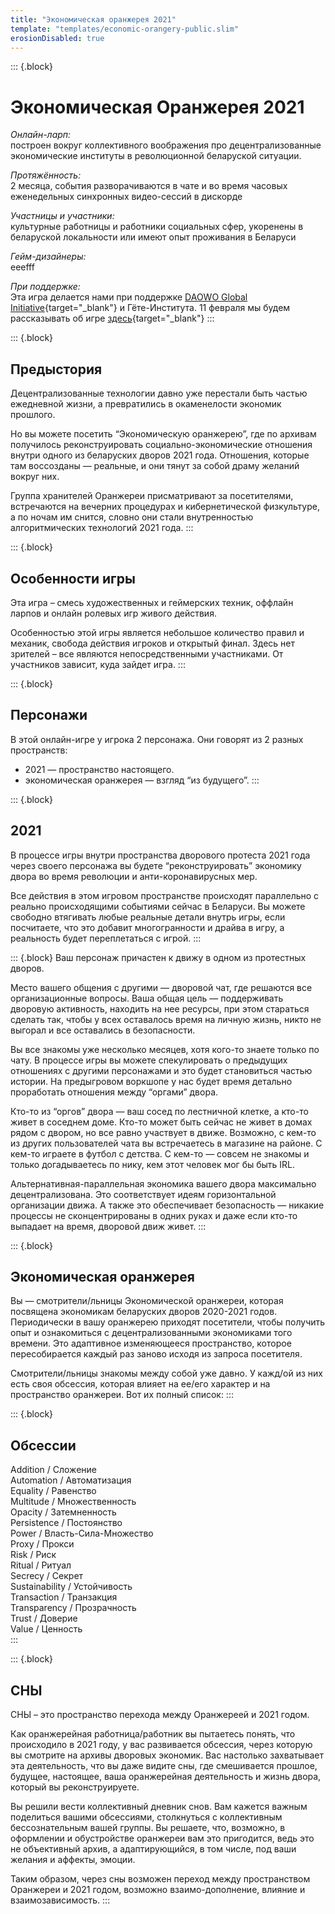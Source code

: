 ```yaml
---
title: "Экономическая оранжерея 2021"
template: "templates/economic-orangery-public.slim" 
erosionDisabled: true
---
```


::: {.block}
# Экономическая Оранжерея 2021

_Онлайн-ларп:_  
построен вокруг коллективного воображения про децентрализованные экономические институты в революционной беларуской ситуации.

_Протяжённость:_  
2 месяца, события разворачиваются в чате и во время часовых еженедельных синхронных видео-сессий в дискорде

_Участницы и участники:_  
культурные работницы и работники социальных сфер, укоренены в беларуской локальности или имеют опыт проживания в Беларуси 

_Гейм-дизайнеры:_  
eeefff

_При поддержке:_  
Эта игра делается нами при поддержке [DAOWO Global Initiative](https://www.goethe.de/ins/gb/en/kul/zut/dao.html){target="_blank"} и Гёте-Института. 11 февраля мы будем рассказывать об игре [здесь](https://www.goethe.de/ins/gb/en/ver.cfm?fuseaction=events.detail&event_id=22087797){target="_blank"}
:::

::: {.block}
## Предыстория

Децентрализованные технологии давно уже перестали быть частью ежедневной жизни, а превратились в окаменелости экономик прошлого.

Но вы можете посетить “Экономическую оранжерею”, где по архивам получилось реконструировать социально-экономические отношения внутри одного из беларуских дворов 2021 года. Отношения, которые там воссозданы — реальные, и они тянут за собой драму желаний вокруг них.

Группа хранителей Оранжереи присматривают за посетителями, встречаются на вечерних процедурах и кибернетической физкультуре, а по ночам им снится, словно они стали внутренностью алгоритмических технологий 2021 года.
:::

::: {.block}
## Особенности игры

Эта игра – смесь художественных и геймерских техник, оффлайн ларпов и онлайн ролевых игр живого действия.

Особенностью этой игры является небольшое количество правил и механик, свобода действия игроков и открытый финал. Здесь нет зрителей – все являются непосредственными участниками. От участников зависит, куда зайдет игра.
:::

::: {.block}
## Персонажи

В этой онлайн-игре у игрока 2 персонажа. Они говорят из 2 разных пространств:

- 2021 — пространство настоящего.
- экономическая оранжерея — взгляд “из будущего”.
:::

::: {.block}
## 2021

В процессе игры внутри пространства дворового протеста 2021 года через своего персонажа вы будете “реконструировать” экономику двора во время революции и анти-коронавирусных мер.

Все действия в этом игровом пространстве происходят параллельно с реально происходящими событиями сейчас в Беларуси. Вы можете свободно втягивать любые реальные детали внутрь игры, если посчитаете, что это добавит многогранности и драйва в игру, а реальность будет переплетаться с игрой.
:::

::: {.block}
Ваш персонаж причастен к движу в одном из протестных дворов.

Место вашего общения с другими — дворовой чат, где решаются все организационные вопросы. Ваша общая цель — поддерживать дворовую активность, находить на нее ресурсы, при этом стараться сделать так, чтобы у всех оставалось время на личную жизнь, никто не выгорал и все оставались в безопасности.

Вы все знакомы уже несколько месяцев, хотя кого-то знаете только по чату. В процессе игры вы можете спекулировать о предыдущих отношениях с другими персонажами и это будет становиться частью истории. На предыгровом воркшопе у нас будет время детально проработать отношения между “оргами” двора.

Кто-то из “оргов” двора — ваш сосед по лестничной клетке, а кто-то живет в соседнем доме. Кто-то может быть сейчас не живет в домах рядом с двором, но все равно участвует в движе. Возможно, с кем-то из других пользователей чата вы встречаетесь в магазине на районе. С кем-то играете в футбол с детства. С кем-то — совсем не знакомы и только догадываетесь по нику, кем этот человек мог бы быть IRL.

Альтернативная-параллельная экономика вашего двора максимально децентрализована. Это соответствует идеям горизонтальной организации движа. А также это обеспечивает безопасность — никакие процессы не сконцентрированы в одних руках и даже если кто-то выпадает на время, дворовой движ живет.
:::

::: {.block}
## Экономическая оранжерея

Вы — смотрители/льницы Экономической оранжереи, которая посвящена экономикам беларуских дворов 2020-2021 годов. Периодически в вашу оранжерею приходят посетители, чтобы получить опыт и ознакомиться с децентрализованными экономиками того времени. Это адаптивное изменяющееся пространство, которое пересобирается каждый раз заново исходя из запроса посетителя.

Смотрители/льницы знакомы между собой уже давно. У кажд/ой из них есть своя обсессия, которая влияет на ее/его характер и на пространство оранжереи. Вот их полный список:
:::

::: {.block}
## Обсессии

Addition / Сложение  
Automation / Автоматизация  
Equality / Равенство  
Multitude / Множественность  
Opacity / Затемненность  
Persistence / Постоянство  
Power / Власть-Сила-Множество  
Proxy / Прокси  
Risk / Риск  
Ritual / Ритуал  
Secrecy / Секрет  
Sustainability / Устойчивость  
Transaction / Транзакция  
Transparency / Прозрачность  
Trust / Доверие  
Value / Ценность  
:::

::: {.block}
## СНЫ
СНЫ – это пространство перехода между Оранжереей и 2021 годом. 

Как оранжерейная работница/работник вы пытаетесь понять, что происходило в 2021 году, у вас развивается обсессия, через которую вы смотрите на архивы дворовых экономик. Вас настолько захватывает эта деятельность, что вы даже видите сны, где смешивается прошлое, будущее, настоящее, ваша оранжерейная деятельность и жизнь двора, который вы реконструируете.

Вы решили вести коллективный дневник снов. Вам кажется важным поделиться вашими обсессиями, столкнуться с коллективным бессознательным вашей группы. Вы решаете, что, возможно, в оформлении и обустройстве оранжереи вам это пригодится, ведь это не объективный архив, а адаптирующийся, в том числе, под ваши желания и аффекты, эмоции.

Таким образом, через сны возможен переход между пространством Оранжереи и 2021 годом, возможно взаимо-дополнение, влияние и взаимозависимость.
:::
